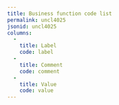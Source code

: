 ```yaml
---
title: Business function code list
permalink: uncl4025
jsonid: uncl4025
columns:
  - 
    title: Label
    code: label
  - 
    title: Comment
    code: comment
  - 
    title: Value
    code: value
---
```

